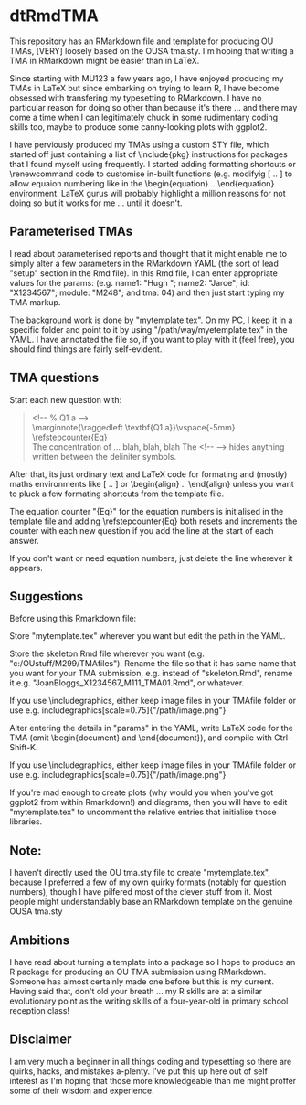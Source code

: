 # dtRmdTMA
This repository has an RMarkdown file and template for producing OU TMAs, [VERY] loosely based on the OUSA tma.sty. I'm hoping that writing a TMA in RMarkdown might be easier than in LaTeX.

Since starting with MU123 a few years ago, I have enjoyed producing my TMAs in LaTeX but since embarking on trying to learn R, I have become obsessed with transfering my typesetting to RMarkdown. I have no particular reason for doing so other than because it's there ... and there may come a time when I can legitimately chuck in some rudimentary coding skills too, maybe to produce some canny-looking plots with ggplot2.

I have perviously produced my TMAs using a custom STY file, which started off just containing a list of \include{pkg} instructions for packages that I found myself using frequently. I started adding formatting shortcuts or \renewcommand code to customise in-built functions (e.g. modifyig \[ .. \] to allow equaion numbering like in the \begin{equation} .. \end{equation} environment. LaTeX gurus will probably highlight a million reasons for not doing so but it works for me ... until it doesn't.

## Parameterised TMAs
I read about parameterised reports and thought that it might enable me to simply alter a few parameters in the RMarkdown YAML (the sort of lead "setup" section in the Rmd file). In this Rmd file, I can enter appropriate values for the params: (e.g. name1: "Hugh "; name2: "Jarce"; id: "X1234567"; module: "M248"; and tma: 04) and then just start typing my TMA markup.

The background work is done by "mytemplate.tex". On my PC, I keep it in a specific folder and point to it by using "/path/way/myetemplate.tex" in the YAML. I have annotated the file so, if you want to play with it (feel free), you should find things are fairly self-evident.

## TMA questions
Start each new question with:

><\!-- % Q1 a -->  
>\marginnote{\raggedleft \textbf{Q1 a}}\vspace{-5mm}  
>\refstepcounter{Eq}  
>The concentration of ... blah, blah, blah
The <\!-- --> hides anything written between the deliniter symbols.

After that, its just ordinary text and LaTeX code for formating and (mostly) maths environments like \[ .. \] or \begin{align} .. \end{align} unless you want to pluck a few formating shortcuts from the template file.

The equation counter "{Eq}" for the equation numbers is initialised in the template file and adding \refstepcounter{Eq} both resets and increments the counter with each new question if you add the line at the start of each answer.

If you don't want or need equation numbers, just delete the line wherever it appears.


## Suggestions
Before using this Rmarkdown file:

Store "mytemplate.tex" wherever you want but edit the path in the YAML.

Store the skeleton.Rmd file wherever you want (e.g. "c:/OUstuff/M299/TMAfiles"). Rename the file 
so that it has same name that you want for your TMA submission, e.g. instead of "skeleton.Rmd", 
rename it e.g. "JoanBloggs_X1234567_M111_TMA01.Rmd", or whatever.

If you use \includegraphics, either keep image files in your TMAfile folder or use 
e.g. includegraphics[scale=0.75]{"/path/image.png"}

Alter entering the details in "params" in the YAML, write LaTeX code for the TMA 
(omit \begin{document} and \end{document}), and compile with Ctrl-Shift-K.

If you use \includegraphics, either keep image files in your TMAfile folder or use 
e.g. includegraphics[scale=0.75]{"/path/image.png"}

If you're mad enough to create plots (why would you when you've got ggplot2 from within Rmarkdown!) 
and diagrams, then you will have to edit "mytemplate.tex" to uncomment the relative entries that 
initialise those libraries.

## Note:
I haven't directly used the OU tma.sty file to create "mytemplate.tex", because I preferred a few of my own 
quirky formats (notably for question numbers), though I have pilfered most of the clever stuff from it. 
Most people might understandably base an RMarkdown template on the genuine OUSA tma.sty

## Ambitions
I have read about turning a template into a package so I hope to produce an R package for producing an 
OU TMA submission using RMarkdown. Someone has almost certainly made one before but this is my current. 
Having said that, don't old your breath ... my R skills are at a similar evolutionary point as the 
writing skills of a four-year-old in primary school reception class!

## Disclaimer
I am very much a beginner in all things coding and typesetting so there are quirks, hacks, and mistakes 
a-plenty. I've put this up here out of self interest as I'm hoping that those more knowledgeable than me 
might proffer some of their wisdom and experience.
